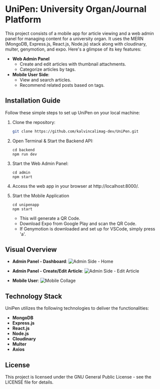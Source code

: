 # UniPen: University Organ/Journal Platform

This project consists of a mobile app for article viewing and a web admin panel for managing content for a university organ. It uses the MERN (MongoDB, Express.js, React.js, Node.js) stack along with cloudinary, multer, genymotion, and expo. Here's a glimpse of its key features:


- **Web Admin Panel**
    - Create and edit articles with thumbnail attachments.
    - Categorize articles by tags.
- **Mobile User Side**: 
    - View and search articles.
    - Recommend related posts based on tags.

## Installation Guide 

Follow these simple steps to set up UniPen on your local machine:

1. Clone the repository:

   ```bash
   git clone https://github.com/kalvincalimag-dev/UniPen.git
   ```

2. Open Terminal & Start the Backend API:
   ```
   cd backend 
   npm run dev 
   ```

3. Start the Web Admin Panel:
   ```
   cd admin 
   npm start 
   ```

3. Access the web app in your browser at http://localhost:8000/.

4. Start the Mobile Application 
   ```
   cd unipenapp
   npm start
   ```

    - This will generate a QR Code.
    - Download Expo from Google Play and scan the QR Code.
    - If Genymotion is downloaded and set up for VSCode, simply press 'a'.

## Visual Overview 

- **Admin Panel - Dashboard**:
![Admin Side - Home](https://github.com/kalvincalimag-dev/UniPen/assets/121149046/740a32a7-7a7a-4347-b3b1-2e06d80f79df)

- **Admin Panel - Create/Edit Article**:
![Admin Side - Edit Article](https://github.com/kalvincalimag-dev/UniPen/assets/121149046/c0024f80-9f4c-4f22-b638-d06ba55a9dfe)

- **Mobile User**:
![Mobile Collage](https://github.com/kalvincalimag-dev/UniPen/assets/121149046/eef81bd4-c30b-402d-8f02-5c140c4b2726)


## Technology Stack 

UniPen utilizes the following technologies to deliver the functionalities:

- **MongoDB**
- **Express.js** 
- **React.js**
- **Node.js**
- **Cloudinary**
- **Multer**
- **Axios**

## License

This project is licensed under the GNU General Public License - see the LICENSE file for details.
